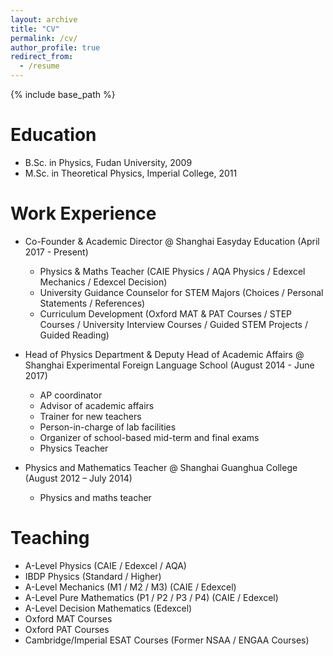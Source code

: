 ```yaml
---
layout: archive
title: "CV"
permalink: /cv/
author_profile: true
redirect_from:
  - /resume
---
```


{% include base_path %}

Education
======
* B.Sc. in Physics, Fudan University, 2009
* M.Sc. in Theoretical Physics, Imperial College, 2011

Work Experience
======
* Co-Founder & Academic Director @ Shanghai Easyday Education (April 2017 - Present)
  * Physics & Maths Teacher (CAIE Physics / AQA Physics / Edexcel Mechanics / Edexcel Decision)
  * University Guidance Counselor for STEM Majors (Choices / Personal Statements / References)
  * Curriculum Development (Oxford MAT & PAT Courses / STEP Courses / University Interview Courses / Guided STEM Projects / Guided Reading)

* Head of Physics Department & Deputy Head of Academic Affairs @ Shanghai Experimental Foreign Language School (August 2014 - June 2017)
  * AP coordinator
  * Advisor of academic affairs
  * Trainer for new teachers
  * Person-in-charge of lab facilities
  * Organizer of school-based mid-term and final exams
  * Physics Teacher

* Physics and Mathematics Teacher @ Shanghai Guanghua College (August 2012 – July 2014)
  * Physics and maths teacher
  
 
Teaching
======
* A-Level Physics (CAIE / Edexcel / AQA)
* IBDP Physics (Standard / Higher)
* A-Level Mechanics (M1 / M2 / M3) (CAIE / Edexcel)
* A-Level Pure Mathematics (P1 / P2 / P3 / P4) (CAIE / Edexcel)
* A-Level Decision Mathematics (Edexcel)
* Oxford MAT Courses
* Oxford PAT Courses
* Cambridge/Imperial ESAT Courses (Former NSAA / ENGAA Courses)
